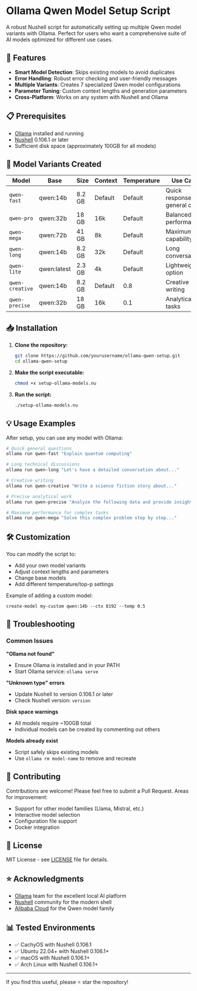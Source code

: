 # Ollama Qwen Model Setup Script

A robust Nushell script for automatically setting up multiple Qwen model variants with Ollama. Perfect for users who want a comprehensive suite of AI models optimized for different use cases.

## 🚀 Features

- **Smart Model Detection**: Skips existing models to avoid duplicates
- **Error Handling**: Robust error checking and user-friendly messages
- **Multiple Variants**: Creates 7 specialized Qwen model configurations
- **Parameter Tuning**: Custom context lengths and generation parameters
- **Cross-Platform**: Works on any system with Nushell and Ollama

## 📋 Prerequisites

- [Ollama](https://ollama.ai/) installed and running
- [Nushell](https://www.nushell.sh/) 0.106.1 or later
- Sufficient disk space (approximately 100GB for all models)

## 🎯 Model Variants Created

| Model | Base | Size | Context | Temperature | Use Case |
|-------|------|------|---------|-------------|----------|
| `qwen-fast` | qwen:14b | 8.2 GB | Default | Default | Quick responses, general chat |
| `qwen-pro` | qwen:32b | 18 GB | 16k | Default | Balanced performance |
| `qwen-mega` | qwen:72b | 41 GB | 8k | Default | Maximum capability |
| `qwen-long` | qwen:14b | 8.2 GB | 32k | Default | Long conversations |
| `qwen-lite` | qwen:latest | 2.3 GB | 4k | Default | Lightweight option |
| `qwen-creative` | qwen:14b | 8.2 GB | Default | 0.8 | Creative writing |
| `qwen-precise` | qwen:32b | 18 GB | 16k | 0.1 | Analytical tasks |

## 📥 Installation

1. **Clone the repository:**
   ```bash
   git clone https://github.com/yourusername/ollama-qwen-setup.git
   cd ollama-qwen-setup
   ```

2. **Make the script executable:**
   ```bash
   chmod +x setup-ollama-models.nu
   ```

3. **Run the script:**
   ```bash
   ./setup-ollama-models.nu
   ```

## 💡 Usage Examples

After setup, you can use any model with Ollama:

```bash
# Quick general questions
ollama run qwen-fast "Explain quantum computing"

# Long technical discussions
ollama run qwen-long "Let's have a detailed conversation about..."

# Creative writing
ollama run qwen-creative "Write a science fiction story about..."

# Precise analytical work  
ollama run qwen-precise "Analyze the following data and provide insights..."

# Maximum performance for complex tasks
ollama run qwen-mega "Solve this complex problem step by step..."
```

## 🛠️ Customization

You can modify the script to:

- Add your own model variants
- Adjust context lengths and parameters
- Change base models
- Add different temperature/top-p settings

Example of adding a custom model:
```nu
create-model my-custom qwen:14b --ctx 8192 --temp 0.5
```

## 🔧 Troubleshooting

### Common Issues

**"Ollama not found"**
- Ensure Ollama is installed and in your PATH
- Start Ollama service: `ollama serve`

**"Unknown type" errors**
- Update Nushell to version 0.106.1 or later
- Check Nushell version: `version`

**Disk space warnings**
- All models require ~100GB total
- Individual models can be created by commenting out others

**Models already exist**
- Script safely skips existing models
- Use `ollama rm model-name` to remove and recreate

## 🤝 Contributing

Contributions are welcome! Please feel free to submit a Pull Request. Areas for improvement:

- Support for other model families (Llama, Mistral, etc.)
- Interactive model selection
- Configuration file support
- Docker integration

## 📄 License

MIT License - see [LICENSE](LICENSE) file for details.

## ⭐ Acknowledgments

- [Ollama](https://ollama.ai/) team for the excellent local AI platform
- [Nushell](https://www.nushell.sh/) community for the modern shell
- [Alibaba Cloud](https://github.com/QwenLM/Qwen) for the Qwen model family

## 📊 Tested Environments

- ✅ CachyOS with Nushell 0.106.1
- ✅ Ubuntu 22.04+ with Nushell 0.106.1+
- ✅ macOS with Nushell 0.106.1+
- ✅ Arch Linux with Nushell 0.106.1+

---

If you find this useful, please ⭐ star the repository!
